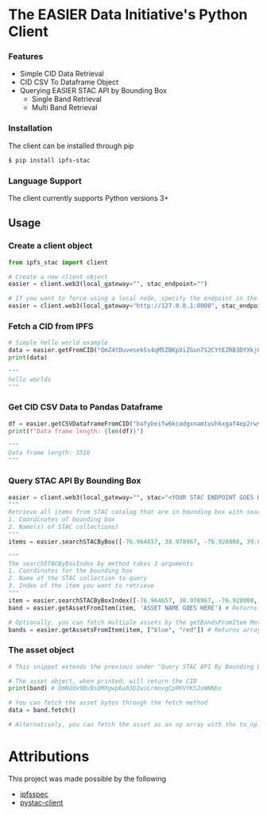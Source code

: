 # The EASIER Data Initiative's Python Client

### Features

* Simple CID Data Retrieval
* CID CSV To Dataframe Object
* Querying EASIER STAC API by Bounding Box
  * Single Band Retrieval
  * Multi Band Retrieval

### Installation

The client can be installed through pip

```bash
$ pip install ipfs-stac
```

### Language Support

The client currently supports Python versions 3+

## Usage

### Create a client object

```python
from ipfs_stac import client

# Create a new client object
easier = client.web3(local_gateway="", stac_endpoint="")

# If you want to force using a local node, specify the endpoint in the local_gateway argument
easier = client.web3(local_gateway="http://127.0.0.1:8000", stac_endpoint="")
```

### Fetch a CID from IPFS

```python
# Simple hello world example
data = easier.getFromCID("QmZ4tDuvesekSs4qM5ZBKpXiZGun7S2CYtEZRB3DYXkjGx")
print(data)

"""
hello worlds
"""
```

### Get CID CSV Data to Pandas Dataframe

```python
df = easier.getCSVDataframeFromCID("bafybeifw6kcodgxnamtuvhkxgaf4ep2rwscjae3gnzxb3zj5c6zyea2nri")
print(f"Data frame length: {len(df)}")

"""
Data frame length: 3510
"""
```

### Query STAC API By Bounding Box

```python
easier = client.web3(local_gateway="", stac="<YOUR STAC ENDPOINT GOES HERE>")
"""
Retrieve all items from STAC catalog that are in bounding box with searchSTACByBox method (2 arguments)
1. Coordinates of bounding box
2. Name(s) of STAC collections)
"""
items = easier.searchSTACByBox([-76.964657, 38.978967, -76.928008, 39.002783], ["<STAC COLLECTION GOES HERE>"])

"""
The searchSTACByBoxIndex by method takes 3 arguments
1. Coordinates for the bounding box
2. Name of the STAC collection to query
3. Index of the item you want to retrieve
"""
item = easier.searchSTACByBoxIndex([-76.964657, 38.978967, -76.928008, 39.002783], ["<STAC COLLECTION GOES HERE>"], 0)
band = easier.getAssetFromItem(item, 'ASSET NAME GOES HERE') # Returns asset object

# Optionally, you can fetch multiple assets by the getBandsFromItem Method
bands = easier.getAssetsFromItem(item, ["blue", "red"]) # Returns array of assets
```

### The asset object

```python
# This snippet extends the previous under "Query STAC API By Bounding Box"

# The asset object, when printed, will return the CID
print(band) # QmNddx9BvBsQMXgwp6a83D2wiLrmovgCpRKVYKSJoWNNbx

# You can fetch the asset bytes through the fetch method
data = band.fetch()

# Alternatively, you can fetch the asset as an np array with the to_np_ndarray method
```

# Attributions

This project was made possible by the following

* [ipfsspec](https://github.com/fsspec/ipfsspec)
* [pystac-client](https://github.com/stac-utils/pystac-client)
